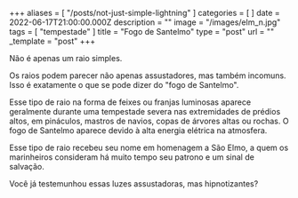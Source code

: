 +++
aliases = [ "/posts/not-just-simple-lightning" ]
categories = [ ]
date = 2022-06-17T21:00:00.000Z
description = ""
image = "/images/elm_n.jpg"
tags = [ "tempestade" ]
title = "Fogo de Santelmo"
type = "post"
url = ""
_template = "post"
+++

Não é apenas um raio simples.

Os raios podem parecer não apenas assustadores, mas também incomuns. Isso é exatamente o que se pode dizer do "fogo de Santelmo".

Esse tipo de raio na forma de feixes ou franjas luminosas aparece geralmente durante uma tempestade severa nas extremidades de prédios altos, em pináculos, mastros de navios, copas de árvores altas ou rochas. O fogo de Santelmo aparece devido à alta energia elétrica na atmosfera.

Esse tipo de raio recebeu seu nome em homenagem a São Elmo, a quem os marinheiros consideram há muito tempo seu patrono e um sinal de salvação.

Você já testemunhou essas luzes assustadoras, mas hipnotizantes?
